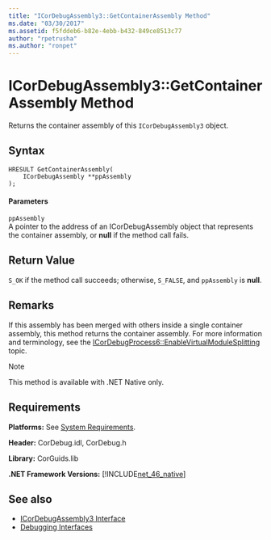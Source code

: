 ```yaml
---
title: "ICorDebugAssembly3::GetContainerAssembly Method"
ms.date: "03/30/2017"
ms.assetid: f5fddeb6-b82e-4ebb-b432-849ce8513c77
author: "rpetrusha"
ms.author: "ronpet"
---
```

# ICorDebugAssembly3::GetContainerAssembly Method
Returns the container assembly of this `ICorDebugAssembly3` object.  
  
## Syntax  
  
```  
HRESULT GetContainerAssembly(  
    ICorDebugAssembly **ppAssembly  
);  
```  
  
#### Parameters  
 `ppAssembly`  
 A pointer to the address of an ICorDebugAssembly object that represents the container assembly, or **null** if the method call fails.  
  
## Return Value  
 `S_OK` if the method call succeeds; otherwise, `S_FALSE`, and `ppAssembly` is **null**.  
  
## Remarks  
 If this assembly has been merged with others inside a single container assembly, this method returns the container assembly. For more information and terminology, see the [ICorDebugProcess6::EnableVirtualModuleSplitting](../../../../docs/framework/unmanaged-api/debugging/icordebugprocess6-enablevirtualmodulesplitting-method.md) topic.  
  
> [!NOTE]
>  This method is available with .NET Native only.  
  
## Requirements  
 **Platforms:** See [System Requirements](../../../../docs/framework/get-started/system-requirements.md).  
  
 **Header:** CorDebug.idl, CorDebug.h  
  
 **Library:** CorGuids.lib  
  
 **.NET Framework Versions:** [!INCLUDE[net_46_native](../../../../includes/net-46-native-md.md)]  
  
## See also
- [ICorDebugAssembly3 Interface](../../../../docs/framework/unmanaged-api/debugging/icordebugassembly3-interface.md)
- [Debugging Interfaces](../../../../docs/framework/unmanaged-api/debugging/debugging-interfaces.md)
